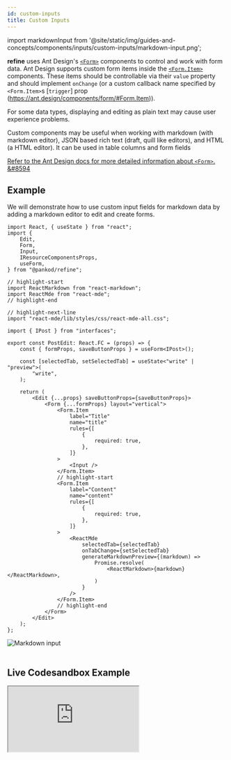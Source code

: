 ```yaml
---
id: custom-inputs
title: Custom Inputs
---
```


import markdownInput from '@site/static/img/guides-and-concepts/components/inputs/custom-inputs/markdown-input.png';

**refine** uses Ant Design's [`<Form>`](https://ant.design/components/form/) components to control and work with form data. Ant Design supports custom form items inside the [`<Form.Item>`](https://ant.design/components/form/#Form.Item) components. These items should be controllable via their `value` property and should implement `onChange` (or a custom callback name specified by `<Form.Item>`s [`trigger`] prop (https://ant.design/components/form/#Form.Item)).

For some data types, displaying and editing as plain text may cause user experience problems.  

Custom components may be useful when working with markdown (with markdown editor), JSON based rich text (draft, quill like editors), and HTML (a HTML editor). It can be used in table columns and form fields   

[Refer to the Ant Design docs for more detailed information about `<Form>`. &#8594](https://ant.design/components/form/)

## Example

We will demonstrate how to use custom input fields for markdown data by adding a markdown editor to edit and create forms.

```tsx title="/src/pages/posts/edit.tsx"
import React, { useState } from "react";
import {
    Edit,
    Form,
    Input,
    IResourceComponentsProps,
    useForm,
} from "@pankod/refine";

// highlight-start
import ReactMarkdown from "react-markdown";
import ReactMde from "react-mde";
// highlight-end

// highlight-next-line
import "react-mde/lib/styles/css/react-mde-all.css";

import { IPost } from "interfaces";

export const PostEdit: React.FC = (props) => {
    const { formProps, saveButtonProps } = useForm<IPost>();

    const [selectedTab, setSelectedTab] = useState<"write" | "preview">(
        "write",
    );

    return (
        <Edit {...props} saveButtonProps={saveButtonProps}>
            <Form {...formProps} layout="vertical">
                <Form.Item
                    label="Title"
                    name="title"
                    rules={[
                        {
                            required: true,
                        },
                    ]}
                >
                    <Input />
                </Form.Item>
                // highlight-start
                <Form.Item
                    label="Content"
                    name="content"
                    rules={[
                        {
                            required: true,
                        },
                    ]}
                >
                    <ReactMde
                        selectedTab={selectedTab}
                        onTabChange={setSelectedTab}
                        generateMarkdownPreview={(markdown) =>
                            Promise.resolve(
                                <ReactMarkdown>{markdown}</ReactMarkdown>,
                            )
                        }
                    />
                </Form.Item>
                // highlight-end
            </Form>
        </Edit>
    );
};
```

<div class="img-container">
    <div class="window">
        <div class="control red"></div>
        <div class="control orange"></div>
        <div class="control green"></div>
    </div>
    <img src={markdownInput} alt="Markdown input" />
</div>
<br/>

## Live Codesandbox Example

<iframe src="https://codesandbox.io/embed/refine-custom-inputs-example-07ccy?autoresize=1&fontsize=14&theme=dark&view=preview"
    style={{width: "100%", height:"80vh", border: "0px", borderRadius: "8px", overflow:"hidden"}}
    title="refine-custom-inputs-example"
    allow="accelerometer; ambient-light-sensor; camera; encrypted-media; geolocation; gyroscope; hid; microphone; midi; payment; usb; vr; xr-spatial-tracking"
    sandbox="allow-forms allow-modals allow-popups allow-presentation allow-same-origin allow-scripts"
></iframe>
